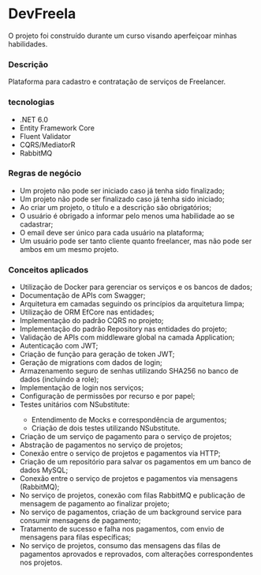 <h1>DevFreela</h1>
<p>O projeto foi construído durante um curso visando aperfeiçoar minhas habilidades.</p>

<h3>Descrição</h3>
<p>Plataforma para cadastro e contratação de serviços de Freelancer.</p>

<h3>tecnologias</h3>
<ul>
    <li>.NET 6.0</li>
    <li>Entity Framework Core</li>
    <li>Fluent Validator</li>
    <li>CQRS/MediatorR</li>
    <li>RabbitMQ</li>
</ul>

<h3>Regras de negócio</h3>
<ul>
    <li>Um projeto não pode ser iniciado caso já tenha sido finalizado;</li>
    <li>Um projeto não pode ser finalizado caso já tenha sido iniciado;</li>
    <li>Ao criar um projeto, o título e a descrição são obrigatórios;</li>
    <li>O usuário é obrigado a informar pelo menos uma habilidade ao se cadastrar;</li>
    <li>O email deve ser único para cada usuário na plataforma;</li>
    <li>Um usuário pode ser tanto cliente quanto freelancer, mas não pode ser ambos em um mesmo projeto.</li>
</ul>

<h3>Conceitos aplicados</h3>
<ul>
    <li>Utilização de Docker para gerenciar os serviços e os bancos de dados;</li>
    <li>Documentação de APIs com Swagger;</li>
    <li>Arquitetura em camadas seguindo os princípios da arquitetura limpa;</li>
    <li>Utilização de ORM EfCore nas entidades;</li>
    <li>Implementação do padrão CQRS no projeto;</li>
    <li>Implementação do padrão Repository nas entidades do projeto;</li>
    <li>Validação de APIs com middleware global na camada Application;</li>
    <li>Autenticação com JWT;</li>
    <li>Criação de função para geração de token JWT;</li>
    <li>Geração de migrations com dados de login;</li>
    <li>Armazenamento seguro de senhas utilizando SHA256 no banco de dados (incluindo a role);</li>
    <li>Implementação de login nos serviços;</li>
    <li>Configuração de permissões por recurso e por papel;</li>
    <li>Testes unitários com NSubstitute:</li>
    <ul>
        <li>Entendimento de Mocks e correspondência de argumentos;</li>
        <li>Criação de dois testes utilizando NSubstitute.</li>
    </ul>
    <li>Criação de um serviço de pagamento para o serviço de projetos;</li>
    <li>Abstração de pagamentos no serviço de projetos;</li>
    <li>Conexão entre o serviço de projetos e pagamentos via HTTP;</li>
    <li>Criação de um repositório para salvar os pagamentos em um banco de dados MySQL;</li>
    <li>Conexão entre o serviço de projetos e pagamentos via mensagens (RabbitMQ);</li>
    <li>No serviço de projetos, conexão com filas RabbitMQ e publicação de mensagem de pagamento ao finalizar projeto;</li>
    <li>No serviço de pagamentos, criação de um background service para consumir mensagens de pagamento;</li>
    <li>Tratamento de sucesso e falha nos pagamentos, com envio de mensagens para filas específicas;</li>
    <li>No serviço de projetos, consumo das mensagens das filas de pagamentos aprovados e reprovados, com alterações correspondentes nos projetos.</li>
</ul>

